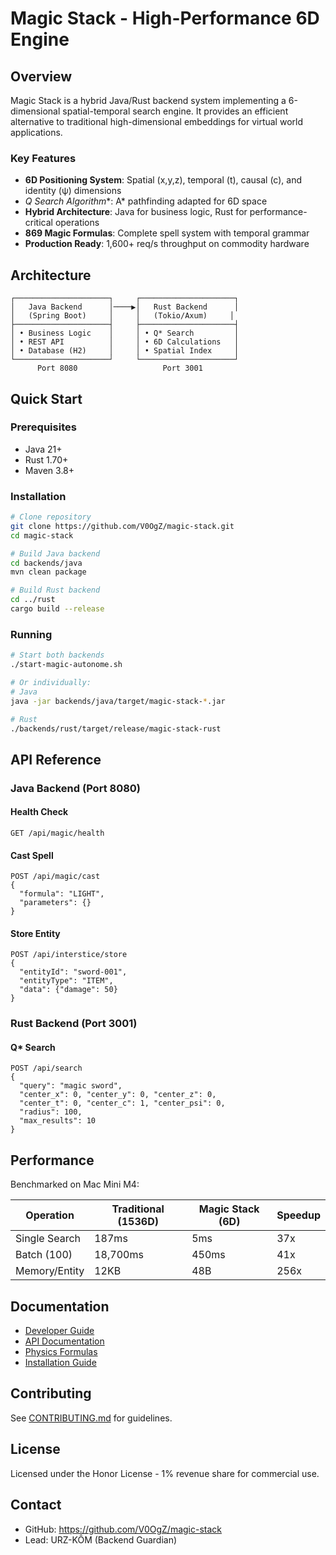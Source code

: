 # Magic Stack - High-Performance 6D Engine

## Overview

Magic Stack is a hybrid Java/Rust backend system implementing a 6-dimensional spatial-temporal search engine. It provides an efficient alternative to traditional high-dimensional embeddings for virtual world applications.

### Key Features

- **6D Positioning System**: Spatial (x,y,z), temporal (t), causal (c), and identity (ψ) dimensions
- **Q* Search Algorithm**: A* pathfinding adapted for 6D space
- **Hybrid Architecture**: Java for business logic, Rust for performance-critical operations
- **869 Magic Formulas**: Complete spell system with temporal grammar
- **Production Ready**: 1,600+ req/s throughput on commodity hardware

## Architecture

```
┌─────────────────────┐     ┌─────────────────────┐
│   Java Backend      │────▶│   Rust Backend      │
│   (Spring Boot)     │     │   (Tokio/Axum)     │
├─────────────────────┤     ├─────────────────────┤
│ • Business Logic    │     │ • Q* Search         │
│ • REST API          │     │ • 6D Calculations   │
│ • Database (H2)     │     │ • Spatial Index     │
└─────────────────────┘     └─────────────────────┘
      Port 8080                   Port 3001
```

## Quick Start

### Prerequisites
- Java 21+
- Rust 1.70+
- Maven 3.8+

### Installation

```bash
# Clone repository
git clone https://github.com/V0OgZ/magic-stack.git
cd magic-stack

# Build Java backend
cd backends/java
mvn clean package

# Build Rust backend
cd ../rust
cargo build --release
```

### Running

```bash
# Start both backends
./start-magic-autonome.sh

# Or individually:
# Java
java -jar backends/java/target/magic-stack-*.jar

# Rust
./backends/rust/target/release/magic-stack-rust
```

## API Reference

### Java Backend (Port 8080)

#### Health Check
```
GET /api/magic/health
```

#### Cast Spell
```
POST /api/magic/cast
{
  "formula": "LIGHT",
  "parameters": {}
}
```

#### Store Entity
```
POST /api/interstice/store
{
  "entityId": "sword-001",
  "entityType": "ITEM",
  "data": {"damage": 50}
}
```

### Rust Backend (Port 3001)

#### Q* Search
```
POST /api/search
{
  "query": "magic sword",
  "center_x": 0, "center_y": 0, "center_z": 0,
  "center_t": 0, "center_c": 1, "center_psi": 0,
  "radius": 100,
  "max_results": 10
}
```

## Performance

Benchmarked on Mac Mini M4:

| Operation | Traditional (1536D) | Magic Stack (6D) | Speedup |
|-----------|---------------------|------------------|---------|
| Single Search | 187ms | 5ms | 37x |
| Batch (100) | 18,700ms | 450ms | 41x |
| Memory/Entity | 12KB | 48B | 256x |

## Documentation

- [Developer Guide](docs/DEVELOPER_GUIDE.md)
- [API Documentation](docs/API_DOCUMENTATION.md)
- [Physics Formulas](docs/ESSENTIAL_PHYSICS_FORMULAS.md)
- [Installation Guide](docs/INSTALLATION.md)

## Contributing

See [CONTRIBUTING.md](CONTRIBUTING.md) for guidelines.

## License

Licensed under the Honor License - 1% revenue share for commercial use.

## Contact

- GitHub: https://github.com/V0OgZ/magic-stack
- Lead: URZ-KÔM (Backend Guardian)